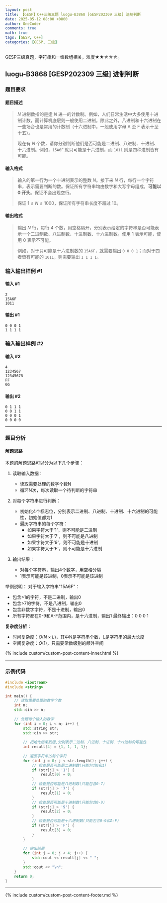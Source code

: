 ```yaml
---
layout: post
title: 【GESP】C++三级真题 luogu-B3868 [GESP202309 三级] 进制判断
date: 2025-05-12 08:00 +0800
author: OneCoder
comments: true
math: true
tags: [GESP, C++]
categories: [GESP, 三级]
---
```

GESP三级真题，字符串和一维数组相关，难度★★☆☆☆。

<!--more-->

## luogu-B3868 [GESP202309 三级] 进制判断

### 题目要求

#### 题目描述

>$N$ 进制数指的是逢 $N$ 进一的计数制。例如，人们日常生活中大多使用十进制计数，而计算机底层则一般使用二进制。除此之外，八进制和十六进制在一些场合也是常用的计数制（十六进制中，一般使用字母 A 至 F 表示十至十五）。
>
>现在有 $N$ 个数，请你分别判断他们是否可能是二进制、八进制、十进制、十六进制。例如，`15A6F` 就只可能是十六进制，而 `1011` 则是四种进制皆有可能。

#### 输入格式

>输入的第一行为一个十进制表示的整数 $N$。接下来 $N$ 行，每行一个字符串，表示需要判断的数。保证所有字符串均由数字和大写字母组成，**可能以 $0$ 开头**。保证不会出现空行。
>
>保证 $1 \le N \le 1000$，保证所有字符串长度不超过 $10$。

#### 输出格式

>输出 $N$ 行，每行 $4$ 个数，用空格隔开，分别表示给定的字符串是否可能表示一个二进制数、八进制数、十进制数、十六进制数。使用 $1$ 表示可能，使用 $0$ 表示不可能。
>
>例如，对于只可能是十六进制数的 `15A6F`，就需要输出 `0 0 0 1`；而对于四者皆有可能的 `1011`，则需要输出 `1 1 1 1`。

### 输入输出样例 #1

#### 输入 #1

```console
2
15A6F
1011
```

#### 输出 #1

```console
0 0 0 1
1 1 1 1
```

### 输入输出样例 #2

#### 输入 #2

```console
4
1234567
12345678
FF
GG
```

#### 输出 #2

```console
0 1 1 1
0 0 1 1
0 0 0 1
0 0 0 0
```

---

### 题目分析

#### 解题思路

本题的解题思路可以分为以下几个步骤：

1. 读取输入数据：
   - 读取需要处理的数字个数N
   - 循环N次，每次读取一个待判断的字符串

2. 对每个字符串进行判断：
   - 初始化4个标志位，分别表示二进制、八进制、十进制、十六进制的可能性，初始值都为1
   - 遍历字符串的每个字符：
     - 如果字符大于'1'，则不可能是二进制
     - 如果字符大于'7'，则不可能是八进制
     - 如果字符大于'9'，则不可能是十进制
     - 如果字符大于'F'，则不可能是十六进制

3. 输出结果：
   - 对每个字符串，输出4个数字，用空格分隔
   - 1表示可能是该进制，0表示不可能是该进制

举例说明：
对于输入字符串"15A6F"：

- 包含>1的字符，不是二进制，输出0
- 包含>7的字符，不是八进制，输出0
- 包含非数字字符，不是十进制，输出0
- 所有字符都在0-9和A-F范围内，是十六进制，输出1
最终输出：0 0 0 1

**复杂度分析：**

- 时间复杂度：$O(N×L)$，其中N是字符串个数，L是字符串的最大长度
- 空间复杂度：$O(1)$，只需要常数级别的额外空间
  
{% include custom/custom-post-content-inner.html %}

---

### 示例代码

```cpp
#include <iostream>
#include <string>

int main() {
    // 读取需要处理的数字个数
    int n;
    std::cin >> n;
    
    // 处理每个输入的数字
    for (int i = 0; i < n; i++) {
        std::string str;
        std::cin >> str;
        
        // 初始化结果数组,分别表示二进制、八进制、十进制、十六进制的可能性
        int result[4] = {1, 1, 1, 1};
        
        // 遍历字符串的每个字符
        for (int j = 0; j < str.length(); j++) {
            // 检查是否可能是二进制数(只能包含0和1)
            if (str[j] > '1') {
                result[0] = 0;
            }
            // 检查是否可能是八进制数(只能包含0-7)
            if (str[j] > '7') {
                result[1] = 0;
            }
            // 检查是否可能是十进制数(只能包含0-9)
            if (str[j] > '9') {
                result[2] = 0;
            }
            // 检查是否可能是十六进制数(只能包含0-9和A-F)
            if (str[j] > 'F') {
                result[3] = 0;
            }
        }
        
        // 输出结果
        for (int j = 0; j < 4; j++) {
            std::cout << result[j] << " ";
        }
        std::cout << "\n";
    }
    return 0;
}
```

---

{% include custom/custom-post-content-footer.md %}
